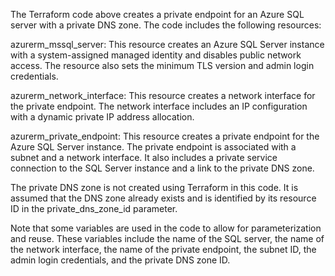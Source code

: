 The Terraform code above creates a private endpoint for an Azure SQL server with a private DNS zone. The code includes the following resources:

azurerm_mssql_server: This resource creates an Azure SQL Server instance with a system-assigned managed identity and disables public network access. The resource also sets the minimum TLS version and admin login credentials.

azurerm_network_interface: This resource creates a network interface for the private endpoint. The network interface includes an IP configuration with a dynamic private IP address allocation.

azurerm_private_endpoint: This resource creates a private endpoint for the Azure SQL Server instance. The private endpoint is associated with a subnet and a network interface. It also includes a private service connection to the SQL Server instance and a link to the private DNS zone.

The private DNS zone is not created using Terraform in this code. It is assumed that the DNS zone already exists and is identified by its resource ID in the private_dns_zone_id parameter.

Note that some variables are used in the code to allow for parameterization and reuse. These variables include the name of the SQL server, the name of the network interface, the name of the private endpoint, the subnet ID, the admin login credentials, and the private DNS zone ID.